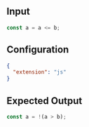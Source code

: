 
## Input
```javascript input
const a = a <= b;
```

## Configuration
```json configuration
{
  "extension": "js"
}
```

## Expected Output
```javascript expected output
const a = !(a > b);
```
